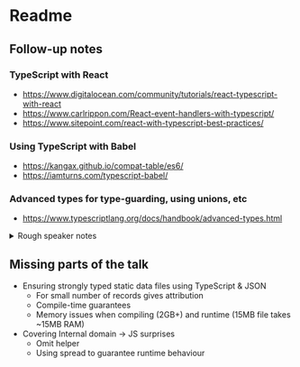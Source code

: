 # Readme

## Follow-up notes

### TypeScript with React

* https://www.digitalocean.com/community/tutorials/react-typescript-with-react
* https://www.carlrippon.com/React-event-handlers-with-typescript/
* https://www.sitepoint.com/react-with-typescript-best-practices/

### Using TypeScript with Babel

* https://kangax.github.io/compat-table/es6/
* https://iamturns.com/typescript-babel/

### Advanced types for type-guarding, using unions, etc

* https://www.typescriptlang.org/docs/handbook/advanced-types.html

<details>
	<summary>Rough speaker notes</summary>

* Ensure everyone has nodejs 12 (old LTS) or 14 (new LTS)
	https://nodejs.org/en/
	https://github.com/coreybutler/nvm-windows (powershell to install)
	https://github.com/nvm-sh/nvm (terminal to install)
* Ensure everyone makes a new folder
* take people through yarn init
	* npm install -g yarn
	* yarn init
* take people through adding typescript
	* yarn add --dev typescript
* help people setup TypeScript
	* yarn tsc --init
	* setup tconfig.json
	* hello world
* help people get started with TypeScript testing using jest
	* yarn add --dev jest
	* yarn add --dev @types/jest
	* setup jest as yarn test runner
	* write test to ensure hello world run
	* build
	* jest test
	* iterate on test to make it pass
		* cover error
		* yarn test (to watch it fail)
		* build
		* yarn test (watch it pass)
* explain the complexities of typescript->js->jest
	* show an edit to the test which should stop things passing
	* install ts-jest
        * yarn jest --init
	* note not needing to build before testing
        * also note less tests being run (1 rather than 2)
* import express with TypeScript
	* yarn add express
	* yarn add --dev @types/express
	* yarn add --dev supertest
	* yarn add --dev @types/supertest
* setup yargs with typescript
	* yarn add --dev @types/yargs
	* yarn add yargs
	* move express over to yargs
	* show green case test for yargs
	* show red-case test for yargs
	* note process exit nonsense from yargs
* Show the type of compile time check that can be done with TypeScript
* cover that runtime checks should be done without TypeScript
	* yarn add joi
	* yarn add --dev @types/joi
	* yarn add joi-validation-middleware
	
</details>

## Missing parts of the talk

* Ensuring strongly typed static data files using TypeScript & JSON
	* For small number of records gives attribution
	* Compile-time guarantees
	* Memory issues when compiling (2GB+) and runtime (15MB file takes ~15MB RAM)
* Covering Internal domain -> JS surprises
	* Omit helper
	* Using spread to guarantee runtime behaviour
